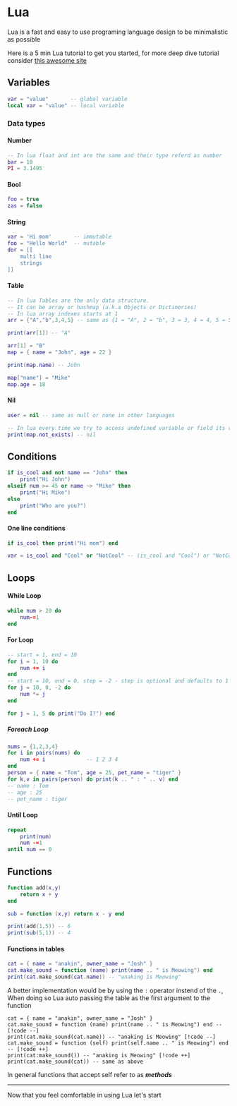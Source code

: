 # Lua

Lua is a fast and easy to use programing language design to be minimalistic as possible

Here is a 5 min Lua tutorial to get you started, for more deep dive tutorial consider [this awesome site](https://learnxinyminutes.com/lua/)

## Variables
```lua
var = "value"       -- global variable
local var = "value" -- local variable
```
### Data types

#### Number
```lua
-- In lua float and int are the same and their type referd as number
bar = 10
PI = 3.1495
```
#### Bool
```lua
foo = true
zas = false
```
#### String
```lua
var = 'Hi mom'       -- immutable
foo = "Hello World"  -- mutable
dor = [[             
    multi line
    strings
]]
```
#### Table
```lua
-- In lua Tables are the only data structure.
-- It can be array or hashmap (a.k.a Objects or Dictineries)  
-- In lua array indexes starts at 1
arr = {"A","b",3,4,5} -- same as {1 = "A", 2 = "b", 3 = 3, 4 = 4, 5 = 5}

print(arr[1]) -- "A"

arr[1] = "B"
map = { name = "John", age = 22 }

print(map.name) -- John

map["name"] = "Mike"
map.age = 18
```
#### Nil
```lua
user = nil -- same as null or none in other languages

-- In lua every time we try to access undefined variable or field its value is nil
print(map.not_exists) -- nil 
```

## Conditions
```lua
if is_cool and not name == "John" then
    print("Hi John")
elseif num >= 45 or name ~> "Mike" then
    print("Hi Mike")
else
    print("Who are you?")
end
```
#### One line conditions
```lua
if is_cool then print("Hi mom") end

var = is_cool and "Cool" or "NotCool" -- (is_cool and "Cool") or "NotCool"

```
## Loops
#### While Loop
```lua
while num > 20 do
    num-=1
end
```
#### For Loop
```lua
-- start = 1, end = 10
for i = 1, 10 do 
    num += i
end
-- start = 10, end = 0, step = -2 - step is optional and defaults to 1
for j = 10, 0, -2 do 
    num *= j
end

for j = 1, 5 do print("Do I?") end
```
##### Foreach Loop
```lua
nums = {1,2,3,4}
for i in pairs(nums) do 
    num += i             -- 1 2 3 4
end
person = { name = "Tom", age = 25, pet_name = "tiger" }
for k,v in pairs(person) do print(k .. " : " .. v) end
-- name : Tom
-- age : 25 
-- pet_name : tiger
```
#### Until Loop
```lua
repeat
    print(num)
    num -=1
until num == 0
```
## Functions

```lua
function add(x,y)
    return x + y
end

sub = function (x,y) return x - y end

print(add(1,5)) -- 6
print(sub(5,1)) -- 4
```

#### Functions in tables
```lua
cat = { name = "anakin", owner_name = "Josh" }
cat.make_sound = function (name) print(name .. " is Meowing") end
print(cat.make_sound(cat.name)) -- "anaking is Meowing"
```
A better implementation would be by using the `:` operator instend of the `.`, When doing so Lua auto passing the table as the first argument to the function
```lua{2,3}
cat = { name = "anakin", owner_name = "Josh" }
cat.make_sound = function (name) print(name .. " is Meowing") end -- [!code --]
print(cat.make_sound(cat.name)) -- "anaking is Meowing" [!code --]
cat.make_sound = function (self) print(self.name .. " is Meowing") end -- [!code ++]
print(cat:make_sound()) -- "anaking is Meowing" [!code ++]
print(cat.make_sound(cat)) -- same as above
```
In general functions that accept self refer to as ***methods***

---

Now that you feel comfortable in using Lua let's start

